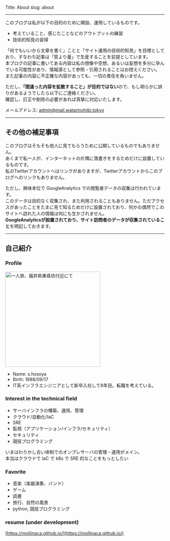 Title: About
slug: about

---

このブログは私が以下の目的のために開設、運用しているものです。

* 考えていること、感じたことなどのアウトプットの練習
* 技術的知見の習得

「何でもいいから文章を書く」ことと「サイト運用の技術的知見」を目標としており、すなわち記事は「質より量」で生産することを前提としています。  
本ブログの記事に書いてある内容は私の想像や空想、あるいは妄想を多分に孕んでいる可能性があり、情報源として参照・引用されることはお控えください。  
また記事の内容に不正確な内容があっても、一切の責任を負いません。

ただし、**「間違った内容を拡散すること」が目的ではない**ので、もし明らかに誤りがあるようでしたら以下にご連絡ください。  
確認し、訂正や削除の必要があれば真摯に対応いたします。

メールアドレス: admin@mail.watarinohibi.tokyo  

---

## その他の補足事項

このブログはそもそも他人に見てもらうために公開しているものでもありません。  
あくまで私一人が、インターネットの片隅に落書きをするためだけに設置しているものです。  
私のTwitterアカウントへはリンクがありますが、Twitterアカウントからこのブログへのリンクもありません。  

ただし、興味本位で GoogleAnalytics での閲覧者データの収集は行われています。  
このデータは目的なく収集され、また利用されることもありません。ただアクセスがあったことをたまに見て知るためだけに設置されており、何かの偶然でこのサイトへ訪れた人の情報は何にも生かされません。  
**GoogleAnalyticsが設置されており、サイト訪問者のデータが収集されていること**を明記しておきます。

---

## 自己紹介

### Profile

<img src="https://mollinaca.github.io/contents/img/my_icon.jpg" alt="一人旅、福井県東尋坊付近にて" title="一人旅、福井県東尋坊付近にて" width="300">  

* Name: s.hosoya
* Birth: 1988/09/17
* IT系インフラエンジニアとして新卒入社して6年目。転職を考えている。

### Interest in the technical field

* サーバインフラの構築、運用、管理
* クラウド/自動化/IaC
* SRE
* 監視（アプリケーション/インフラ/セキュリティ）
* セキュリティ
* 競技プログラミング

いまはわりかし古い体制でのオンプレサーバの管理・運用がメイン。  
本当はクラウドで IaC で k8s で SRE 的なことをもっとしたい  

### Favorite

* 音楽（楽器演奏、バンド）
* ゲーム
* 読書
* 旅行、自然の風景
* python, 競技プログラミング

### resume (under development)

[https://mollinaca.github.io/](https://mollinaca.github.io/)
